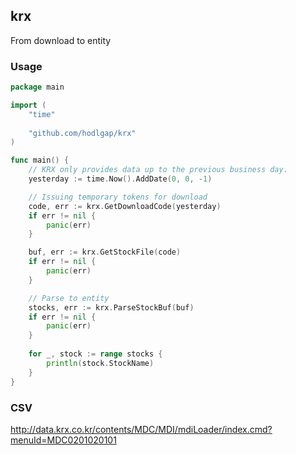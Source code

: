## krx
From download to entity

### Usage
```go
package main

import (
	"time"
	
	"github.com/hodlgap/krx"
)

func main() {
	// KRX only provides data up to the previous business day.
	yesterday := time.Now().AddDate(0, 0, -1)

	// Issuing temporary tokens for download
	code, err := krx.GetDownloadCode(yesterday)
	if err != nil {
		panic(err)
	}

	buf, err := krx.GetStockFile(code)
	if err != nil {
		panic(err)
	}

	// Parse to entity
	stocks, err := krx.ParseStockBuf(buf)
	if err != nil {
		panic(err)
	}
	
	for _, stock := range stocks {
        println(stock.StockName)
    }
}
```

### CSV
http://data.krx.co.kr/contents/MDC/MDI/mdiLoader/index.cmd?menuId=MDC0201020101
